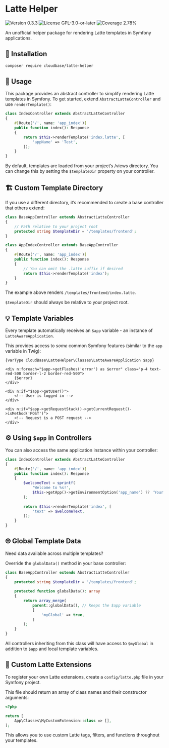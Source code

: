 # Latte Helper

<p>
<!-- Version Badge -->
<img src="https://img.shields.io/badge/Version-0.3.3-blue" alt="Version 0.3.3">
<!-- License Badge -->
<img src="https://img.shields.io/badge/License-GPL--3.0--or--later-40adbc" alt="License GPL-3.0-or-later">
<!-- Coverage Badge -->
<img src="https://img.shields.io/badge/Coverage-2.78%25-cb2f1c" alt="Coverage 2.78%">
</p>

An unofficial helper package for rendering Latte templates in Symfony applications.

## 🚀 Installation
```bash
composer require cloudbase/latte-helper
```

## 🧩 Usage

This package provides an abstract controller to simplify rendering Latte templates in Symfony. To get started, extend 
`AbstractLatteController` and use `renderTemplate()`:

```php
class IndexController extends AbstractLatteController
{
    #[Route('/', name: 'app_index')]
    public function index(): Response
    {
        return $this->renderTemplate('index.latte', [
            'appName' => 'Test',
        ]);
    }
}
```

By default, templates are loaded from your project’s /views directory. You can change this by setting the `$templateDir` 
property on your controller.

## 🏗️ Custom Template Directory

If you use a different directory, it’s recommended to create a base controller that others extend:

```php
class BaseAppController extends AbstractLatteController
{
    // Path relative to your project root
    protected string $templateDir = '/templates/frontend';
}

class AppIndexController extends BaseAppController
{
    #[Route('/', name: 'app_index')]
    public function index(): Response
    {
        // You can omit the .latte suffix if desired
        return $this->renderTemplate('index');
    }
}
```

The example above renders `/templates/frontend/index.latte`.

`$templateDir` should always be relative to your project root.

## 💡 Template Variables

Every template automatically receives an `$app` variable - an instance of `LatteAwareApplication`.

This provides access to _some_ common Symfony features (similar to the `app` variable in Twig):

```latte
{varType CloudBase\LatteHelper\Classes\LatteAwareApplication $app}

<div n:foreach="$app->getFlashes('error') as $error" class="p-4 text-red-500 border-l-2 border-red-500">
    {$error}
</div>

<div n:if="$app->getUser()">
    <!-- User is logged in -->
</div>

<div n:if="$app->getRequestStack()->getCurrentRequest()->isMethod('POST')">
    <!-- Request is a POST request -->
</div>
```

## ⚙️ Using `$app` in Controllers

You can also access the same application instance within your controller:

```php
class IndexController extends AbstractLatteController
{
    #[Route('/', name: 'app_index')]
    public function index(): Response
    {
        $welcomeText = sprintf(
            'Welcome to %s!',
            $this->getApp()->getEnvironmentOption('app_name') ?? 'Your App'
        );
        
        return $this->renderTemplate('index', [
            'text' => $welcomeText,
        ]);
    }
}

```

## 🌐 Global Template Data

Need data available across multiple templates?

Override the `globalData()` method in your base controller:

```php
class BaseAppController extends AbstractLatteController
{
    protected string $templateDir = '/templates/frontend';
    
    protected function globalData(): array
    {
        return array_merge(
            parent::globalData(), // Keeps the $app variable
            [
                'myGlobal' => true,
            ]
        );
    }
}
```

All controllers inheriting from this class will have access to `$myGlobal` in addition to `$app` and local template 
variables.

## 🧩 Custom Latte Extensions

To register your own Latte extensions, create a `config/latte.php` file in your Symfony project.

This file should return an array of class names and their constructor arguments:

```php
<?php

return [
    App\Classes\MyCustomExtension::class => [],
];
```

This allows you to use custom Latte tags, filters, and functions throughout your templates.